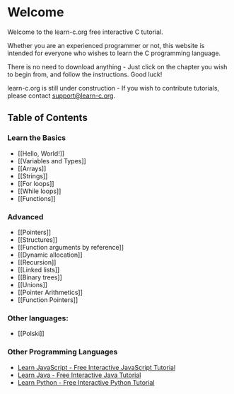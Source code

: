 # Welcome

Welcome to the learn-c.org free interactive C tutorial. 

Whether you are an experienced programmer or not, this website is intended for everyone who wishes to learn the C programming language.

There is no need to download anything - Just click on the chapter you wish to begin from, and follow the instructions. Good luck!

learn-c.org is still under construction - If you wish to contribute tutorials, please contact support@learn-c.org.

Table of Contents
-----------------

### Learn the Basics

- [[Hello, World!]]
- [[Variables and Types]]
- [[Arrays]]
- [[Strings]]
- [[For loops]]
- [[While loops]]
- [[Functions]]

### Advanced 
- [[Pointers]]
- [[Structures]]
- [[Function arguments by reference]]
- [[Dynamic allocation]]
- [[Recursion]]
- [[Linked lists]]
- [[Binary trees]]
- [[Unions]]
- [[Pointer Arithmetics]]
- [[Function Pointers]]

### Other languages:
- [[Polski]]

### Other Programming Languages

- [Learn JavaScript - Free Interactive JavaScript Tutorial](http://learn-js.org)
- [Learn Java - Free Interactive Java Tutorial](http://learnjavaonline.org)
- [Learn Python - Free Interactive Python Tutorial](http://learnpython.org)

